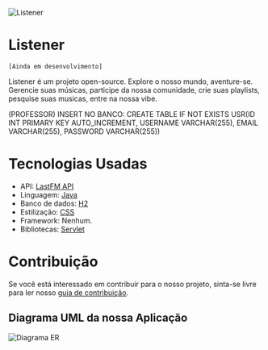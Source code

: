 ![Listener](https://i.imgur.com/5f8qp3m.png)
# Listener

`[Ainda em desenvolvimento]`

Listener é um projeto open-source. Explore o nosso mundo, aventure-se. Gerencie suas músicas, participe da nossa comunidade, crie suas playlists, pesquise suas musicas, entre na nossa vibe.

(PROFESSOR) INSERT NO BANCO: CREATE TABLE IF NOT EXISTS USR(ID INT PRIMARY KEY AUTO_INCREMENT, USERNAME VARCHAR(255), EMAIL VARCHAR(255), PASSWORD VARCHAR(255))

# Tecnologias Usadas

- API: [LastFM API](https://www.last.fm/api)
- Linguagem: [Java](https://docs.oracle.com/en/java/)
- Banco de dados: [H2](https://www.h2database.com/html/main.html)
- Estilização: [CSS](https://developer.mozilla.org/pt-BR/docs/Web/CSS)
- Framework: Nenhum.
- Bibliotecas: [Servlet](https://docs.oracle.com/javaee%2F7%2Fapi%2F%2F/javax/servlet/Servlet.html) 

# Contribuição
Se você está interessado em contribuir para o nosso projeto, sinta-se livre para ler nosso [guia de contribuição](https://github.com/samuhkls/gerenciamento-musica/blob/main/CONTRIBUTING.MD).


## Diagrama UML da nossa Aplicação
![Diagrama ER](https://github.com/samuhkls/gerenciamento-musica/assets/82848382/d38b1e47-b294-4fbd-84b0-886e77142928)
